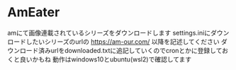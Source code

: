 # AmEater
amにて画像連載されているシリーズをダウンロードします
settings.iniにダウンロードしたいシリーズのurlの https://am-our.com/ 以降を記述してください
ダウンロード済みurlをdownloaded.txtに追記していくのでcronとかに登録しておくと良いかもね
動作はwindows10とubuntu(wsl2)で確認してます